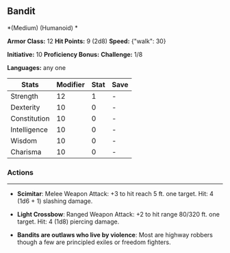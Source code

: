 ## Bandit
*(Medium) (Humanoid) *

**Armor Class:** 12
**Hit Points:** 9 (2d8)
**Speed:** {"walk": 30}

**Initiative:** 10
**Proficiency Bonus:**
**Challenge:** 1/8

**Languages:** any one



| Stats | Modifier | Stat | Save
| ---- | ---- | ---- | ---- |
| Strength | 12 | 1 | - |
| Dexterity | 10 | 0 | - |
| Constitution | 10 | 0 | - |
| Intelligence | 10 | 0 | - |
| Wisdom | 10 | 0 | - |
| Charisma | 10 | 0 | - |

### Actions
 --- 
- **Scimitar**: Melee Weapon Attack: +3 to hit  reach 5 ft.  one target. Hit: 4 (1d6 + 1) slashing damage.

- **Light Crossbow**: Ranged Weapon Attack: +2 to hit  range 80/320 ft.  one target. Hit: 4 (1d8) piercing damage.

- **Bandits are outlaws who live by violence**: Most are highway robbers  though a few are principled exiles or freedom fighters.


